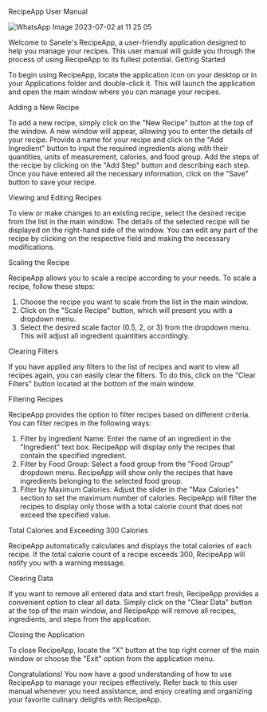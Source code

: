 RecipeApp User Manual

![WhatsApp Image 2023-07-02 at 11 25 05](https://github.com/st10193514/finalpoe/assets/131609290/3d097087-c7b2-4081-af32-978651bb4109)

Welcome to Sanele's RecipeApp, a user-friendly application designed to help you manage your recipes. This user manual will guide you through the process of using RecipeApp to its fullest potential.
Getting Started

To begin using RecipeApp, locate the application icon on your desktop or in your Applications folder and double-click it. This will launch the application and open the main window where you can manage your recipes.



Adding a New Recipe

To add a new recipe, simply click on the "New Recipe" button at the top of the window. A new window will appear, allowing you to enter the details of your recipe. Provide a name for your recipe and click on the "Add Ingredient" button to input the required ingredients along with their quantities, units of measurement, calories, and food group. Add the steps of the recipe by clicking on the "Add Step" button and describing each step. Once you have entered all the necessary information, click on the "Save" button to save your recipe.

Viewing and Editing Recipes

To view or make changes to an existing recipe, select the desired recipe from the list in the main window. The details of the selected recipe will be displayed on the right-hand side of the window. You can edit any part of the recipe by clicking on the respective field and making the necessary modifications.

Scaling the Recipe

RecipeApp allows you to scale a recipe according to your needs. To scale a recipe, follow these steps:

1. Choose the recipe you want to scale from the list in the main window.
2. Click on the "Scale Recipe" button, which will present you with a dropdown menu.
3. Select the desired scale factor (0.5, 2, or 3) from the dropdown menu. This will adjust all ingredient quantities accordingly.

 Clearing Filters

If you have applied any filters to the list of recipes and want to view all recipes again, you can easily clear the filters. To do this, click on the "Clear Filters" button located at the bottom of the main window.


Filtering Recipes

RecipeApp provides the option to filter recipes based on different criteria. You can filter recipes in the following ways:

1. Filter by Ingredient Name: Enter the name of an ingredient in the "Ingredient" text box. RecipeApp will display only the recipes that contain the specified ingredient.
2. Filter by Food Group: Select a food group from the "Food Group" dropdown menu. RecipeApp will show only the recipes that have ingredients belonging to the selected food group.
3. Filter by Maximum Calories: Adjust the slider in the "Max Calories" section to set the maximum number of calories. RecipeApp will filter the recipes to display only those with a total calorie count that does not exceed the specified value.

Total Calories and Exceeding 300 Calories

RecipeApp automatically calculates and displays the total calories of each recipe. If the total calorie count of a recipe exceeds 300, RecipeApp will notify you with a warning message.

Clearing Data

If you want to remove all entered data and start fresh, RecipeApp provides a convenient option to clear all data. Simply click on the "Clear Data" button at the top of the main window, and RecipeApp will remove all recipes, ingredients, and steps from the application.

Closing the Application

To close RecipeApp, locate the "X" button at the top right corner of the main window or choose the "Exit" option from the application menu.

Congratulations! You now have a good understanding of how to use RecipeApp to manage your recipes effectively. Refer back to this user manual whenever you need assistance, and enjoy creating and organizing your favorite culinary delights with RecipeApp.
